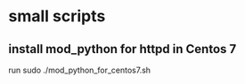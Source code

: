 # small scripts
## install mod_python for httpd in Centos 7 
   run sudo ./mod_python_for_centos7.sh 
